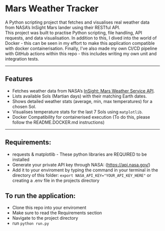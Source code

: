 # Mars Weather Tracker

A Python scripting project that fetches and visualises real weather data from NASA’s InSight Mars lander using their RESTful API.  
This project was built to practise Python scripting, file handling, API requests, and data visualisation. In addition to this, I dived into the world of Docker - this can be seen in my effort to make this application compatible with docker containerisation. Finally, I've also made my own CI/CD pipeline with GitHub actions within this repo - this includes writing my own unit and integration tests.

---

## Features
- Fetches weather data from NASA’s [InSight: Mars Weather Service API](https://api.nasa.gov/).
- Lists available Sols (Martian days) with their matching Earth dates.
- Shows detailed weather stats (average, min, max temperatures) for a chosen Sol.
- Visualises temperature stats for the last 7 Sols using `matplotlib`.
- Docker Compatibility for containerised execution (To do this, please follow the README.DOCKER.md instructions)

---

## Requirements:
- requests & matplotlib - These python libraries are REQUIRED to be installed
- Generate your private API key through NASA: (https://api.nasa.gov/)
- Add it to your enviroment by typing the command in your terminal in the directory of this folder: `export NASA_API_KEY="YOUR_API_KEY_HERE"` or creating a .env file in the projects directory

## To run the application:
 - Clone this repo into your enviroment
 - Make sure to read the Requirements section
 - Navigate to the project directory
 - run `python run.py`
